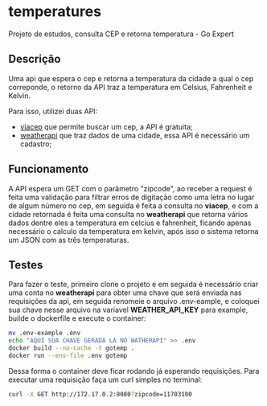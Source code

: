 # temperatures
Projeto de estudos, consulta CEP e retorna temperatura - Go Expert

## Descrição
Uma api que espera o cep e retorna a temperatura da cidade a qual o cep correponde, o retorno da API traz a temperatura em Celsius, Fahrenheit e Kelvin.

Para isso, utilizei duas API:

- [viacep](https://viacep.com.br/) que permite buscar um cep, a API é gratuita;
- [weatherapi](https://www.weatherapi.com/) que traz dados de uma cidade, essa API é necessário um cadastro;

## Funcionamento

A API espera um GET com o parâmetro "zipcode", ao receber a request é feita uma validação para filtrar erros de digitação como uma letra no lugar de algum número no cep, em seguida é feita a consulta no **viacep**, e com a cidade retornada é feita uma consulta no **weatherapi** que retorna vários dados dentre eles a temperatura em celcius e fahrenheit, ficando apenas necessário o calculo da temperatura em kelvin, após isso o sistema retorna um JSON com as três temperaturas.

## Testes

Para fazer o teste, primeiro clone o projeto e em seguida é necessário criar uma conta no **weatherapi** para obter uma chave que será enviada nas requisições da api, em seguida renomeie o arquivo .env-eample, e coloquei sua chave nesse arquivo na variavel **WEATHER_API_KEY** para example, builde o dockerfile e execute o container:

```bash
mv .env-example .env
echo "AQUI SUA CHAVE GERADA LA NO WATHERAPI" >> .env
docker build --no-cache -t gotemp .
docker run --env-file .env gotemp
```

Dessa forma o container deve ficar rodando já esperando requisições. Para executar uma requisição faça um curl simples no terminal:

```bash
curl -X GET http://172.17.0.2:8080?zipcode=11703100
```
